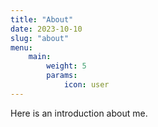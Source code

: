 ```yaml
---
title: "About"
date: 2023-10-10
slug: "about"
menu:
    main:
        weight: 5
        params: 
            icon: user
---
```


Here is an introduction about me.